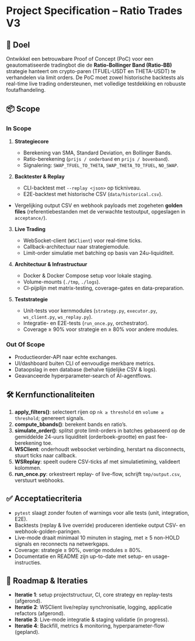 

# Project Specification – Ratio Trades V3

## 🎯 Doel
Ontwikkel een betrouwbare Proof of Concept (PoC) voor een geautomatiseerde tradingbot die de **Ratio-Bollinger Band (Ratio-BB)** strategie hanteert om crypto-paren (TFUEL-USDT en THETA-USDT) te verhandelen via limit orders. De PoC moet zowel historische backtests als real-time live trading ondersteunen, met volledige testdekking en robuuste foutafhandeling.

## 📦 Scope

### In Scope
1. **Strategiecore**  
   - Berekening van SMA, Standard Deviation, en Bollinger Bands.  
   - Ratio-berekening (`prijs / onderband` en `prijs / bovenband`).  
   - Signalering: `SWAP_TFUEL_TO_THETA`, `SWAP_THETA_TO_TFUEL`, `NO_SWAP`.

2. **Backtester & Replay**  
   - CLI-backtest met `--replay <json>` op tickniveau.  
   - E2E-backtest met historische CSV (`data/historical.csv`).  
  - Vergelijking output CSV en webhook payloads met zogeheten **golden files**
    (referentiebestanden met de verwachte testoutput, opgeslagen in `acceptance/`).

3. **Live Trading**  
   - WebSocket-client (`WSClient`) voor real-time ticks.  
   - Callback-architectuur naar strategiemodule.  
   - Limit-order simulatie met batching op basis van 24u-liquiditeit.

4. **Architectuur & Infrastructuur**  
   - Docker & Docker Compose setup voor lokale staging.  
   - Volume-mounts (`./tmp`, `./logs`).  
   - CI-pijplijn met matrix-testing, coverage-gates en data-preparation.

5. **Teststrategie**  
   - Unit-tests voor kernmodules (`strategy.py`, `executor.py`, `ws_client.py`, `ws_replay.py`).  
   - Integratie- en E2E-tests (`run_once.py`, orchestrator).  
   - Coverage ≥ 90% voor strategie en ≥ 80% voor andere modules.

### Out Of Scope
- Productieorder-API naar echte exchanges.  
- UI/dashboard buiten CLI of eenvoudige merkbare metrics.  
- Dataopslag in een database (behalve tijdelijke CSV & logs).  
- Geavanceerde hyperparameter-search of AI-agentflows.

## 🛠️ Kernfunctionaliteiten

1. **apply_filters()**: selecteert rijen op `nk ≥ threshold` en `volume ≥ threshold`; genereert signals.  
2. **compute_bbands()**: berekent bands en ratio’s.  
3. **simulate_order()**: splitst grote limit-orders in batches gebaseerd op de gemiddelde 24-uurs liquiditeit (orderboek-grootte) en past fee-berekening toe.  
4. **WSClient**: onderhoudt websocket verbinding, herstart na disconnects, stuurt ticks naar callback.  
5. **WSReplay**: speelt oudere CSV-ticks af met simulatietiming, valideert kolommen.  
6. **run_once.py**: orkestreert replay- of live-flow, schrijft `tmp/output.csv`, verstuurt webhooks.

## ✅ Acceptatiecriteria

- `pytest` slaagt zonder fouten of warnings voor alle tests (unit, integration, E2E).  
- Backtests (replay & live override) produceren identieke output CSV- en webhook-golden-paringen.  
- Live-mode draait minimaal 10 minuten in staging, met ≥ 5 non-HOLD signals en reconnects na netwerkgaps.  
- Coverage: strategie ≥ 90%, overige modules ≥ 80%.  
- Documentatie en README zijn up-to-date met setup- en usage-instructies.

## 📅 Roadmap & Iteraties

- **Iteratie 1**: setup projectstructuur, CI, core strategy en replay-tests (afgerond).  
- **Iteratie 2**: WSClient live/replay synchronisatie, logging, applicatie refactors (afgerond).  
- **Iteratie 3**: Live-mode integratie & staging validatie (in progress).  
- **Iteratie 4**: Backfill, metrics & monitoring, hyperparameter-flow (gepland).  